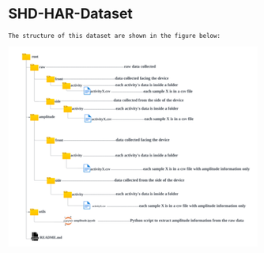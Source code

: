 # SHD-HAR-Dataset

```
The structure of this dataset are shown in the figure below: 
```
![alt text](<Structure of Data.png>)

